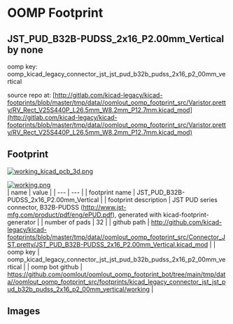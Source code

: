# OOMP Footprint  
## JST_PUD_B32B-PUDSS_2x16_P2.00mm_Vertical  by none  
  
oomp key: oomp_kicad_legacy_connector_jst_jst_pud_b32b_pudss_2x16_p2_00mm_vertical  
  
source repo at: [http://gitlab.com/kicad-legacy/kicad-footprints/blob/master/tmp/data//oomlout_oomp_footprint_src/Varistor.pretty/RV_Rect_V25S440P_L26.5mm_W8.2mm_P12.7mm.kicad_mod](http://gitlab.com/kicad-legacy/kicad-footprints/blob/master/tmp/data//oomlout_oomp_footprint_src/Varistor.pretty/RV_Rect_V25S440P_L26.5mm_W8.2mm_P12.7mm.kicad_mod)  
## Footprint  
  
[![working_kicad_pcb_3d.png](working_kicad_pcb_3d_600.png)](working_kicad_pcb_3d.png)  
  
[![working.png](working_600.png)](working.png)  
| name | value | 
| --- | --- | 
| footprint name | JST_PUD_B32B-PUDSS_2x16_P2.00mm_Vertical | 
| footprint description | JST PUD series connector, B32B-PUDSS (http://www.jst-mfg.com/product/pdf/eng/ePUD.pdf), generated with kicad-footprint-generator | 
| number of pads | 32 | 
| github path | http://github.com/kicad-legacy/kicad-footprints/blob/master/tmp/data//oomlout_oomp_footprint_src/Connector_JST.pretty/JST_PUD_B32B-PUDSS_2x16_P2.00mm_Vertical.kicad_mod | 
| oomp key | oomp_kicad_legacy_connector_jst_jst_pud_b32b_pudss_2x16_p2_00mm_vertical | 
| oomp bot github | https://github.com/oomlout/oomlout_oomp_footprint_bot/tree/main/tmp/data//oomlout_oomp_footprint_src/footprints/kicad_legacy_connector_jst_jst_pud_b32b_pudss_2x16_p2_00mm_vertical/working | 
## Images  
